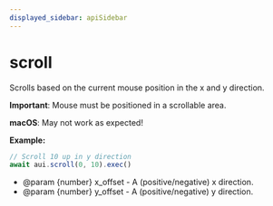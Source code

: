 ```yaml
---
displayed_sidebar: apiSidebar
---
```

# scroll

<span class="theme-doc-version-badge badge badge--secondary"></span>

Scrolls based on the current mouse position in the x and y direction.

**Important**: Mouse must be positioned in a scrollable area.

**macOS**: May not work as expected!

**Example:**
```typescript 
// Scroll 10 up in y direction
await aui.scroll(0, 10).exec()
```

   * @param {number} x_offset - A (positive/negative) x direction.
   * @param {number} y_offset - A (positive/negative) y direction.
